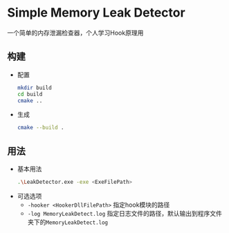 # Simple Memory Leak Detector
一个简单的内存泄漏检查器，个人学习Hook原理用
## 构建

- 配置
    ```bash
    mkdir build
    cd build
    cmake ..
    ```
- 生成
    ```bash
    cmake --build .
    ```

## 用法
- 基本用法
    ```bash
    .\LeakDetector.exe -exe <ExeFilePath>
    ```
- 可选选项
    - ```-hooker <HookerDllFilePath>``` 指定hook模块的路径
    - ```-log MemoryLeakDetect.log``` 指定日志文件的路径，默认输出到程序文件夹下的```MemoryLeakDetect.log```
    